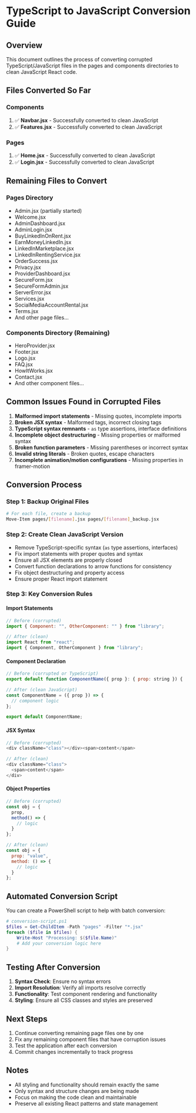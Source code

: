 # TypeScript to JavaScript Conversion Guide

## Overview
This document outlines the process of converting corrupted TypeScript/JavaScript files in the pages and components directories to clean JavaScript React code.

## Files Converted So Far

### Components
1. ✅ **Navbar.jsx** - Successfully converted to clean JavaScript
2. ✅ **Features.jsx** - Successfully converted to clean JavaScript

### Pages
1. ✅ **Home.jsx** - Successfully converted to clean JavaScript
2. ✅ **Login.jsx** - Successfully converted to clean JavaScript

## Remaining Files to Convert

### Pages Directory
- Admin.jsx (partially started)
- Welcome.jsx
- AdminDashboard.jsx
- AdminLogin.jsx
- BuyLinkedInOnRent.jsx
- EarnMoneyLinkedIn.jsx
- LinkedInMarketplace.jsx
- LinkedInRentingService.jsx
- OrderSuccess.jsx
- Privacy.jsx
- ProviderDashboard.jsx
- SecureForm.jsx
- SecureFormAdmin.jsx
- ServerError.jsx
- Services.jsx
- SocialMediaAccountRental.jsx
- Terms.jsx
- And other page files...

### Components Directory (Remaining)
- HeroProvider.jsx
- Footer.jsx
- Logo.jsx
- FAQ.jsx
- HowItWorks.jsx
- Contact.jsx
- And other component files...

## Common Issues Found in Corrupted Files

1. **Malformed import statements** - Missing quotes, incomplete imports
2. **Broken JSX syntax** - Malformed tags, incorrect closing tags
3. **TypeScript syntax remnants** - `as` type assertions, interface definitions
4. **Incomplete object destructuring** - Missing properties or malformed syntax
5. **Broken function parameters** - Missing parentheses or incorrect syntax
6. **Invalid string literals** - Broken quotes, escape characters
7. **Incomplete animation/motion configurations** - Missing properties in framer-motion

## Conversion Process

### Step 1: Backup Original Files
```bash
# For each file, create a backup
Move-Item pages/[filename].jsx pages/[filename]_backup.jsx
```

### Step 2: Create Clean JavaScript Version
- Remove TypeScript-specific syntax (`as` type assertions, interfaces)
- Fix import statements with proper quotes and syntax
- Ensure all JSX elements are properly closed
- Convert function declarations to arrow functions for consistency
- Fix object destructuring and property access
- Ensure proper React import statement

### Step 3: Key Conversion Rules

#### Import Statements
```javascript
// Before (corrupted)
import { Component: "", OtherComponent: "" } from "library";

// After (clean)
import React from "react";
import { Component, OtherComponent } from "library";
```

#### Component Declaration
```javascript
// Before (corrupted or TypeScript)
export default function ComponentName({ prop }: { prop: string }) {

// After (clean JavaScript)
const ComponentName = ({ prop }) => {
  // component logic
};

export default ComponentName;
```

#### JSX Syntax
```javascript
// Before (corrupted)
<div className="class"></div><span>content</span>

// After (clean)
<div className="class">
  <span>content</span>
</div>
```

#### Object Properties
```javascript
// Before (corrupted)
const obj = {
  prop,
  method() => {
    // logic
  }
};

// After (clean)
const obj = {
  prop: "value",
  method: () => {
    // logic
  }
};
```

## Automated Conversion Script

You can create a PowerShell script to help with batch conversion:

```powershell
# conversion-script.ps1
$files = Get-ChildItem -Path "pages" -Filter "*.jsx"
foreach ($file in $files) {
    Write-Host "Processing: $($file.Name)"
    # Add your conversion logic here
}
```

## Testing After Conversion

1. **Syntax Check**: Ensure no syntax errors
2. **Import Resolution**: Verify all imports resolve correctly
3. **Functionality**: Test component rendering and functionality
4. **Styling**: Ensure all CSS classes and styles are preserved

## Next Steps

1. Continue converting remaining page files one by one
2. Fix any remaining component files that have corruption issues
3. Test the application after each conversion
4. Commit changes incrementally to track progress

## Notes

- All styling and functionality should remain exactly the same
- Only syntax and structure changes are being made
- Focus on making the code clean and maintainable
- Preserve all existing React patterns and state management
